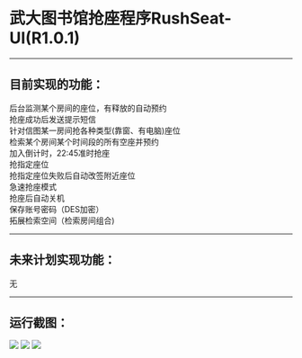﻿# 武大图书馆抢座程序RushSeat-UI(R1.0.1)<br>
- - -
## 目前实现的功能：<br>

后台监测某个房间的座位，有释放的自动预约 <br>
抢座成功后发送提示短信<br>
针对信图某一房间抢各种类型(靠窗、有电脑)座位<br>
检索某个房间某个时间段的所有空座并预约<br>
加入倒计时，22:45准时抢座<br>
抢指定座位<br>
抢指定座位失败后自动改签附近座位<br>
急速抢座模式<br>
抢座后自动关机<br>
保存账号密码（DES加密）<br>
拓展检索空间（检索房间组合)<br>
- - -
## 未来计划实现功能：<br>
无<br>
- - -
## 运行截图：<br>
![](https://github.com/spAurora/RushSeat-UI/blob/master/pic/login.png)
![](https://github.com/spAurora/RushSeat-UI/blob/master/pic/config.png)
![](https://github.com/spAurora/RushSeat-UI/blob/master/pic/message.jpg)

